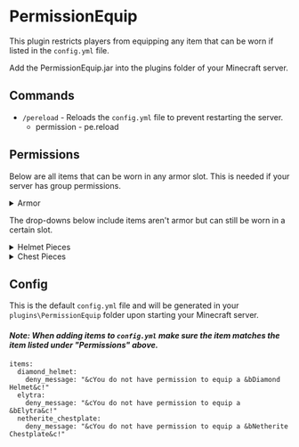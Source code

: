 # PermissionEquip
This plugin restricts players from equipping any item that can be worn if listed in the `config.yml` file.

Add the PermissionEquip.jar into the plugins folder of your Minecraft server.

## Commands
- `/pereload` - Reloads the `config.yml` file to prevent restarting the server.
  - permission - pe.reload

## Permissions
Below are all items that can be worn in any armor slot. This is needed if your server has group permissions.

<details>
<summary>Armor</summary>

- pe.netherite_helmet:
  - description: Allows a player to equip a netherite helmet. 
  - default: op 
- pe.netherite_chestplate:
  - description: Allows a player to equip a netherite chestplate.
  - default: op
- pe.netherite_leggings:
  - description: Allows a player to equip a netherite leggings.
  - default: op
- pe.netherite_boots:
  - description: Allows a player to equip a netherite boots.
  - default: op
- pe.diamond_helmet:
  - description: Allows a player to equip a diamond helmet.
  - default: op
- pe.diamond_chestplate:
  - description: Allows a player to equip a diamond chestplate.
  - default: op
- pe.diamond_leggings:
  - description: Allows a player to equip a diamond leggings.
  - default: op
- pe.diamond_boots:
  - description: Allows a player to equip a diamond boots.
  - default: op
- pe.gold_helmet:
  - description: Allows a player to equip a gold helmet.
  - default: op
- pe.gold_chestplate:
  - description: Allows a player to equip a gold chestplate.
  - default: op
- pe.gold_leggings:
  - description: Allows a player to equip a gold leggings.
  - default: op
- pe.gold_boots:
  - description: Allows a player to equip a gold boots.
  - default: op
- pe.iron_helmet:
  - description: Allows a player to equip a iron helmet.
  - default: op
- pe.iron_chestplate:
  - description: Allows a player to equip a iron chestplate.
  - default: op
- pe.iron_leggings:
  - description: Allows a player to equip a iron leggings.
  - default: op
- pe.iron_boots:
  - description: Allows a player to equip a iron boots.
  - default: op
- pe.chainmail_helmet:
  - description: Allows a player to equip a chainmail helmet.
  - default: op
- pe.chainmail_chestplate:
  - description: Allows a player to equip a chainmail chestplate.
  - default: op
- pe.chainmail_leggings:
  - description: Allows a player to equip a chainmail leggings.
  - default: op
- pe.chainmail_boots:
  - description: Allows a player to equip a chainmail boots.
  - default: op
- pe.leather_helmet:
  - description: Allows a player to equip a leather helmet.
  - default: op
- pe.leather_chestplate:
  - description: Allows a player to equip a leather chestplate.
  - default: op
- pe.leather_leggings:
  - description: Allows a player to equip a leather leggings.
  - default: op
- pe.leather_boots:
  - description: Allows a player to equip a leather boots.
  - default: op
</details>

The drop-downs below include items aren't armor but can still be worn in a certain slot.
<details>
<summary>Helmet Pieces</summary>

- pe.turtle_helmet:
  - description: Allows a player to equip a turtle shell.
  - default: op
- pe.carved_pumpkin:
  - description: Allows a player to equip a carved pumpkin.
  - default: op
- pe.player_head:
  - description: Allows a player to equip a player head.
  - default: op
- pe.zombie_head:
  - description: Allows a player to equip a zombie head.
  - default: op
- pe.skeleton_skull:
  - description: Allows a player to equip a skeleton skull.
  - default: op
- pe.wither_skeleton_skull:
  - description: Allows a player to equip a wither skeleton skull.
  - default: op
- pe.creeper_head:
  - description: Allows a player to equip a creeper head.
  - default: op
- pe.dragon_head:
  - description: Allows a player to equip a dragon head.
  - default: op
</details>

<details>
<summary>Chest Pieces</summary>

- pe.elytra:
  - description: Allows a player to equip an elytra.
  - default: op
</details>

## Config
This is the default `config.yml` file and will be generated in your `plugins\PermissionEquip` folder upon starting your Minecraft server.

#### *Note: When adding items to `config.yml` make sure the item matches the item listed under "Permissions" above.*

```
items:
  diamond_helmet:
    deny_message: "&cYou do not have permission to equip a &bDiamond Helmet&c!"
  elytra:
    deny_message: "&cYou do not have permission to equip a &bElytra&c!"
  netherite_chestplate:
    deny_message: "&cYou do not have permission to equip a &bNetherite Chestplate&c!"
